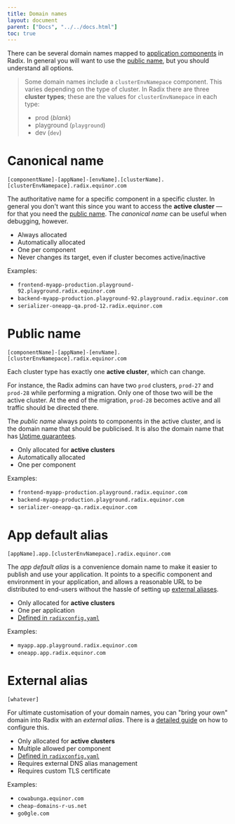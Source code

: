 ```yaml
---
title: Domain names
layout: document
parent: ["Docs", "../../docs.html"]
toc: true
---
```


There can be several domain names mapped to [application components](../topic-concepts/#component) in Radix. In general you will want to use the [public name](#public-name), but you should understand all options.

> Some domain names include a `clusterEnvNamepace` component. This varies depending on the type of cluster. In Radix there are three **cluster types**; these are the values for `clusterEnvNamepace` in each type:
>
> - prod (_blank_)
> - playground (`playground`)
> - dev (`dev`)

# Canonical name

```
[componentName]-[appName]-[envName].[clusterName].[clusterEnvNamepace].radix.equinor.com
```

The authoritative name for a specific component in a specific cluster. In general you don't want this since you want to access the **active cluster** — for that you need the [public name](#public-name). The _canonical name_ can be useful when debugging, however.

- Always allocated
- Automatically allocated
- One per component
- Never changes its target, even if cluster becomes active/inactive

Examples:

- `frontend-myapp-production.playground-92.playground.radix.equinor.com`
- `backend-myapp-production.playground-92.playground.radix.equinor.com`
- `serializer-oneapp-qa.prod-12.radix.equinor.com`

# Public name

```
[componentName]-[appName]-[envName].[clusterEnvNamepace].radix.equinor.com
```

Each cluster type has exactly one **active cluster**, which can change.

For instance, the Radix admins can have two `prod` clusters, `prod-27` and `prod-28` while performing a migration. Only one of those two will be the active cluster. At the end of the migration, `prod-28` becomes active and all traffic should be directed there.

The _public name_ always points to components in the active cluster, and is the domain name that should be publicised. It is also the domain name that has [Uptime guarantees](../topic-uptime/).

- Only allocated for **active clusters**
- Automatically allocated
- One per component

Examples:

- `frontend-myapp-production.playground.radix.equinor.com`
- `backend-myapp-production.playground.radix.equinor.com`
- `serializer-oneapp-qa.radix.equinor.com`

# App default alias

```
[appName].app.[clusterEnvNamepace].radix.equinor.com
```

The _app default alias_ is a convenience domain name to make it easier to publish and use your application. It points to a specific component and environment in your application, and allows a reasonable URL to be distributed to end-users without the hassle of setting up [external aliases](#external-alias).

- Only allocated for **active clusters**
- One per application
- [Defined in `radixconfig.yaml`](../reference-radix-config/#dnsappalias)

Examples:

- `myapp.app.playground.radix.equinor.com`
- `oneapp.app.radix.equinor.com`

# External alias

```
[whatever]
```

For ultimate customisation of your domain names, you can "bring your own" domain into Radix with an _external alias_. There is a [detailed guide](../../guides/external-alias/) on how to configure this.

- Only allocated for **active clusters**
- Multiple allowed per component
- [Defined in `radixconfig.yaml`](../reference-radix-config/#dnsexternalalias)
- Requires external DNS alias management
- Requires custom TLS certificate

Examples:

- `cowabunga.equinor.com`
- `cheap-domains-r-us.net`
- `go0gle.com`
